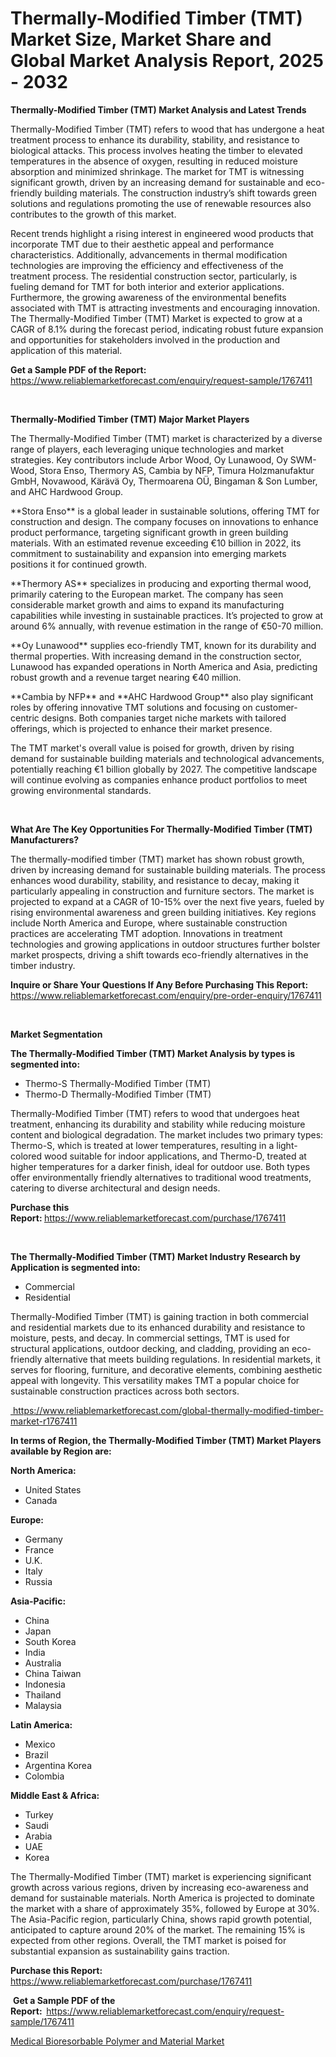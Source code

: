 <p><h1>Thermally-Modified Timber (TMT) Market Size, Market Share and Global Market Analysis Report, 2025 - 2032</h1></p><p><strong>Thermally-Modified Timber (TMT) Market Analysis and Latest Trends</strong></p>
<p><p>Thermally-Modified Timber (TMT) refers to wood that has undergone a heat treatment process to enhance its durability, stability, and resistance to biological attacks. This process involves heating the timber to elevated temperatures in the absence of oxygen, resulting in reduced moisture absorption and minimized shrinkage. The market for TMT is witnessing significant growth, driven by an increasing demand for sustainable and eco-friendly building materials. The construction industry’s shift towards green solutions and regulations promoting the use of renewable resources also contributes to the growth of this market.</p><p>Recent trends highlight a rising interest in engineered wood products that incorporate TMT due to their aesthetic appeal and performance characteristics. Additionally, advancements in thermal modification technologies are improving the efficiency and effectiveness of the treatment process. The residential construction sector, particularly, is fueling demand for TMT for both interior and exterior applications. Furthermore, the growing awareness of the environmental benefits associated with TMT is attracting investments and encouraging innovation. The Thermally-Modified Timber (TMT) Market is expected to grow at a CAGR of 8.1% during the forecast period, indicating robust future expansion and opportunities for stakeholders involved in the production and application of this material.</p></p>
<p><strong>Get a Sample PDF of the Report:&nbsp;</strong> <a href="https://www.reliablemarketforecast.com/enquiry/request-sample/1767411?utm_campaign=1903&utm_medium=2&utm_source=Github&utm_content=ia&utm_term=02022025&utm_id=thermally-modified-timber-tmt">https://www.reliablemarketforecast.com/enquiry/request-sample/1767411</a></p>
<p>&nbsp;</p>
<p><strong>Thermally-Modified Timber (TMT) Major Market Players</strong></p>
<p><p>The Thermally-Modified Timber (TMT) market is characterized by a diverse range of players, each leveraging unique technologies and market strategies. Key contributors include Arbor Wood, Oy Lunawood, Oy SWM-Wood, Stora Enso, Thermory AS, Cambia by NFP, Timura Holzmanufaktur GmbH, Novawood, Kärävä Oy, Thermoarena OÜ, Bingaman & Son Lumber, and AHC Hardwood Group.</p><p>**Stora Enso** is a global leader in sustainable solutions, offering TMT for construction and design. The company focuses on innovations to enhance product performance, targeting significant growth in green building materials. With an estimated revenue exceeding €10 billion in 2022, its commitment to sustainability and expansion into emerging markets positions it for continued growth.</p><p>**Thermory AS** specializes in producing and exporting thermal wood, primarily catering to the European market. The company has seen considerable market growth and aims to expand its manufacturing capabilities while investing in sustainable practices. It’s projected to grow at around 6% annually, with revenue estimation in the range of €50-70 million.</p><p>**Oy Lunawood** supplies eco-friendly TMT, known for its durability and thermal properties. With increasing demand in the construction sector, Lunawood has expanded operations in North America and Asia, predicting robust growth and a revenue target nearing €40 million.</p><p>**Cambia by NFP** and **AHC Hardwood Group** also play significant roles by offering innovative TMT solutions and focusing on customer-centric designs. Both companies target niche markets with tailored offerings, which is projected to enhance their market presence.</p><p>The TMT market's overall value is poised for growth, driven by rising demand for sustainable building materials and technological advancements, potentially reaching €1 billion globally by 2027. The competitive landscape will continue evolving as companies enhance product portfolios to meet growing environmental standards.</p></p>
<p>&nbsp;</p>
<p><strong>What Are The Key Opportunities For Thermally-Modified Timber (TMT) Manufacturers?</strong></p>
<p><p>The thermally-modified timber (TMT) market has shown robust growth, driven by increasing demand for sustainable building materials. The process enhances wood durability, stability, and resistance to decay, making it particularly appealing in construction and furniture sectors. The market is projected to expand at a CAGR of 10-15% over the next five years, fueled by rising environmental awareness and green building initiatives. Key regions include North America and Europe, where sustainable construction practices are accelerating TMT adoption. Innovations in treatment technologies and growing applications in outdoor structures further bolster market prospects, driving a shift towards eco-friendly alternatives in the timber industry.</p></p>
<p><strong>Inquire or Share Your Questions If Any Before Purchasing This Report:</strong> <a href="https://www.reliablemarketforecast.com/enquiry/pre-order-enquiry/1767411?utm_campaign=1903&utm_medium=2&utm_source=Github&utm_content=ia&utm_term=02022025&utm_id=thermally-modified-timber-tmt">https://www.reliablemarketforecast.com/enquiry/pre-order-enquiry/1767411</a></p>
<p>&nbsp;</p>
<p><strong>Market Segmentation</strong></p>
<p><strong>The Thermally-Modified Timber (TMT) Market Analysis by types is segmented into:</strong></p>
<p><ul><li>Thermo-S Thermally-Modified Timber (TMT)</li><li>Thermo-D Thermally-Modified Timber (TMT)</li></ul></p>
<p><p>Thermally-Modified Timber (TMT) refers to wood that undergoes heat treatment, enhancing its durability and stability while reducing moisture content and biological degradation. The market includes two primary types: Thermo-S, which is treated at lower temperatures, resulting in a light-colored wood suitable for indoor applications, and Thermo-D, treated at higher temperatures for a darker finish, ideal for outdoor use. Both types offer environmentally friendly alternatives to traditional wood treatments, catering to diverse architectural and design needs.</p></p>
<p><strong>Purchase this Report:&nbsp;</strong><a href="https://www.reliablemarketforecast.com/purchase/1767411?utm_campaign=1903&utm_medium=2&utm_source=Github&utm_content=ia&utm_term=02022025&utm_id=thermally-modified-timber-tmt">https://www.reliablemarketforecast.com/purchase/1767411</a></p>
<p>&nbsp;</p>
<p><strong>The Thermally-Modified Timber (TMT) Market Industry Research by Application is segmented into:</strong></p>
<p><ul><li>Commercial</li><li>Residential</li></ul></p>
<p><p>Thermally-Modified Timber (TMT) is gaining traction in both commercial and residential markets due to its enhanced durability and resistance to moisture, pests, and decay. In commercial settings, TMT is used for structural applications, outdoor decking, and cladding, providing an eco-friendly alternative that meets building regulations. In residential markets, it serves for flooring, furniture, and decorative elements, combining aesthetic appeal with longevity. This versatility makes TMT a popular choice for sustainable construction practices across both sectors.</p></p>
<p><a href="https://www.reliablemarketforecast.com/global-thermally-modified-timber-market-r1767411?utm_campaign=1903&utm_medium=2&utm_source=Github&utm_content=ia&utm_term=02022025&utm_id=thermally-modified-timber-tmt">&nbsp;https://www.reliablemarketforecast.com/global-thermally-modified-timber-market-r1767411</a></p>
<p><strong>In terms of Region, the Thermally-Modified Timber (TMT) Market Players available by Region are:</strong></p>
<p>
    <p> <strong> North America: </strong>
        <ul>
            <li>United States</li>
            <li>Canada</li>
        </ul>
        </p> 
    <p> <strong> Europe: </strong>
        <ul>
            <li>Germany</li>
            <li>France</li>
            <li>U.K.</li>
            <li>Italy</li>
            <li>Russia</li>
        </ul>
        </p> 
    <p> <strong> Asia-Pacific: </strong>
        <ul>
            <li>China</li>
            <li>Japan</li>
            <li>South Korea</li>
            <li>India</li>
            <li>Australia</li>
            <li>China Taiwan</li>
            <li>Indonesia</li>
            <li>Thailand</li>
            <li>Malaysia</li>
        </ul>
        </p> 
    <p> <strong> Latin America: </strong>
        <ul>
            <li>Mexico</li>
            <li>Brazil</li>
            <li>Argentina Korea</li>
            <li>Colombia</li>
        </ul>
        </p> 
    <p> <strong> Middle East & Africa: </strong>
        <ul>
            <li>Turkey</li>
            <li>Saudi</li>
            <li>Arabia</li>
            <li>UAE</li>
            <li>Korea</li>
        </ul>
    </p>
    </p>
<p><p>The Thermally-Modified Timber (TMT) market is experiencing significant growth across various regions, driven by increasing eco-awareness and demand for sustainable materials. North America is projected to dominate the market with a share of approximately 35%, followed by Europe at 30%. The Asia-Pacific region, particularly China, shows rapid growth potential, anticipated to capture around 20% of the market. The remaining 15% is expected from other regions. Overall, the TMT market is poised for substantial expansion as sustainability gains traction.</p></p>
<p><strong>Purchase this Report: </strong><a href="https://www.reliablemarketforecast.com/purchase/1767411?utm_campaign=1903&utm_medium=2&utm_source=Github&utm_content=ia&utm_term=02022025&utm_id=thermally-modified-timber-tmt">https://www.reliablemarketforecast.com/purchase/1767411</a></p>
<p>&nbsp;<strong>Get a Sample PDF of the Report:&nbsp;&nbsp;</strong><a href="https://www.reliablemarketforecast.com/enquiry/request-sample/1767411?utm_campaign=1903&utm_medium=2&utm_source=Github&utm_content=ia&utm_term=02022025&utm_id=thermally-modified-timber-tmt">https://www.reliablemarketforecast.com/enquiry/request-sample/1767411</a></p>
<p><strong></strong></p>
<p><p><a href="https://github.com/ashepherd82/Market-Research-Report-List-7/blob/main/medical-bioresorbable-polymer-and-material-market.md?utm_campaign=1903&utm_medium=2&utm_source=Github&utm_content=ia&utm_term=02022025&utm_id=thermally-modified-timber-tmt">Medical Bioresorbable Polymer and Material Market</a></p></p>